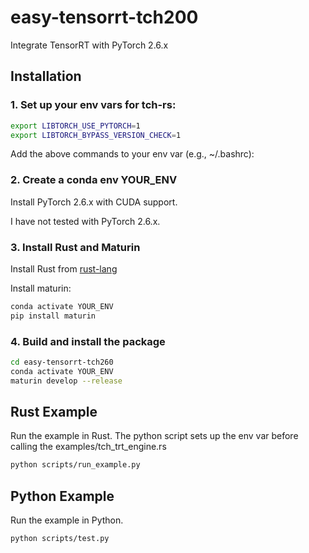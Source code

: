 # easy-tensorrt-tch200

Integrate TensorRT with PyTorch 2.6.x

## Installation

### 1. Set up your env vars for tch-rs:

```bash
export LIBTORCH_USE_PYTORCH=1
export LIBTORCH_BYPASS_VERSION_CHECK=1
```

Add the above commands to your env var (e.g., ~/.bashrc):

### 2. Create a conda env YOUR_ENV

Install PyTorch 2.6.x with CUDA support.

I have not tested with PyTorch 2.6.x.

### 3. Install Rust and Maturin

Install Rust from [rust-lang](https://www.rust-lang.org)

Install maturin:

```bash
conda activate YOUR_ENV
pip install maturin
```

### 4. Build and install the package

```bash
cd easy-tensorrt-tch260
conda activate YOUR_ENV
maturin develop --release
```

## Rust Example

Run the example in Rust.
The python script sets up the env var before calling the examples/tch_trt_engine.rs
```bash
python scripts/run_example.py
```

## Python Example

Run the example in Python.
```bash
python scripts/test.py
```

